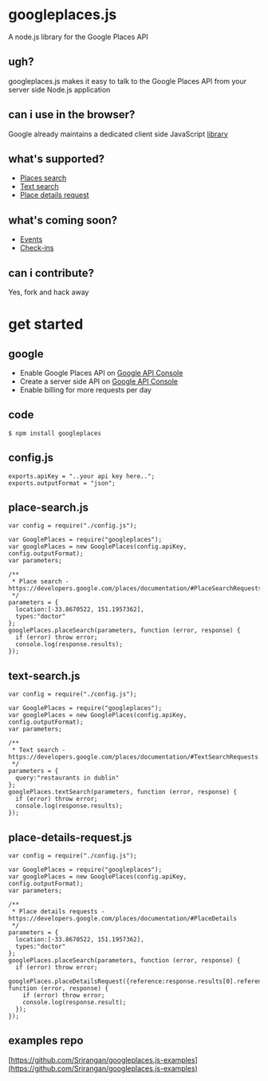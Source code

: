 googleplaces.js
===

A node.js library for the Google Places API

ugh?
---

googleplaces.js makes it easy to talk to the Google Places API from your server side Node.js application

can i use in the browser?
---

Google already maintains a dedicated client side JavaScript [library](https://developers.google.com/maps/documentation/javascript/places)

what's supported?
---

* [Places search](https://developers.google.com/places/documentation/#PlaceSearchRequests)
* [Text search](https://developers.google.com/places/documentation/#TextSearchRequests)
* [Place details request](https://developers.google.com/places/documentation/#PlaceDetails)

what's coming soon?
---

* [Events](https://developers.google.com/places/documentation/events)
* [Check-ins](https://developers.google.com/places/documentation/#PlaceCheckins)

can i contribute?
---

Yes, fork and hack away

get started
===

google
---

* Enable Google Places API on [Google API Console](https://code.google.com/apis/console)
* Create a server side API on [Google API Console](https://code.google.com/apis/console)
* Enable billing for more requests per day

code
---

    $ npm install googleplaces

config.js
---

    exports.apiKey = "..your api key here..";
    exports.outputFormat = "json";

place-search.js
---

    var config = require("./config.js");

    var GooglePlaces = require("googleplaces");
    var googlePlaces = new GooglePlaces(config.apiKey, config.outputFormat);
    var parameters;

    /**
     * Place search - https://developers.google.com/places/documentation/#PlaceSearchRequests
     */
    parameters = {
      location:[-33.8670522, 151.1957362],
      types:"doctor"
    };
    googlePlaces.placeSearch(parameters, function (error, response) {
      if (error) throw error;
      console.log(response.results);
    });

text-search.js
---

    var config = require("./config.js");

    var GooglePlaces = require("googleplaces");
    var googlePlaces = new GooglePlaces(config.apiKey, config.outputFormat);
    var parameters;

    /**
     * Text search - https://developers.google.com/places/documentation/#TextSearchRequests
     */
    parameters = {
      query:"restaurants in dublin"
    };
    googlePlaces.textSearch(parameters, function (error, response) {
      if (error) throw error;
      console.log(response.results);
    });

place-details-request.js
---

    var config = require("./config.js");

    var GooglePlaces = require("googleplaces");
    var googlePlaces = new GooglePlaces(config.apiKey, config.outputFormat);
    var parameters;

    /**
     * Place details requests - https://developers.google.com/places/documentation/#PlaceDetails
     */
    parameters = {
      location:[-33.8670522, 151.1957362],
      types:"doctor"
    };
    googlePlaces.placeSearch(parameters, function (error, response) {
      if (error) throw error;
      googlePlaces.placeDetailsRequest({reference:response.results[0].reference}, function (error, response) {
        if (error) throw error;
        console.log(response.result);
      });
    });

examples repo
---

[https://github.com/Srirangan/googleplaces.js-examples](https://github.com/Srirangan/googleplaces.js-examples)
